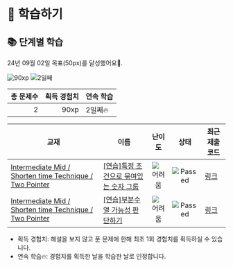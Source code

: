 # 📖 학습하기

## 📚 단계별 학습
24년 09월 02일 목표(50px)를 달성했어요🥳.

![90xp](https://img.shields.io/badge/EXP-90xp-%235cb85c.svg?for-the-badge)
![2일째](https://img.shields.io/badge/연속학습-2일째-%23E34F26.svg?for-the-badge)

|총 문제수|획득 경험치|연속 학습|
|---:|---:|---|
2|90xp|2일째🔥|

|교재|이름|난이도|상태|최근 제출 코드|
|---|---|:---:|:---:|---|
|[Intermediate Mid / Shorten time Technique / Two Pointer](https://www.codetree.ai/missions?missionId=8)|[[연습]특정 조건으로 묶여있는 숫자 그룹](https://www.codetree.ai/missions/8/problems/a-group-of-numbers-tied-to-specific-conditions)|![어려움][hard]|![Passed][passed]|[링크](https://github.com/YunYoungJin/codetree-TILs/blob/main/240902/%ED%8A%B9%EC%A0%95%20%EC%A1%B0%EA%B1%B4%EC%9C%BC%EB%A1%9C%20%EB%AC%B6%EC%97%AC%EC%9E%88%EB%8A%94%20%EC%88%AB%EC%9E%90%20%EA%B7%B8%EB%A3%B9/a-group-of-numbers-tied-to-specific-conditions.py)|
|[Intermediate Mid / Shorten time Technique / Two Pointer](https://www.codetree.ai/missions?missionId=8)|[[연습]부분수열 가능성 판단하기](https://www.codetree.ai/missions/8/problems/determine-possibility-of-subsequence)|![어려움][hard]|![Passed][passed]|[링크](https://github.com/YunYoungJin/codetree-TILs/blob/main/240902/%EB%B6%80%EB%B6%84%EC%88%98%EC%97%B4%20%EA%B0%80%EB%8A%A5%EC%84%B1%20%ED%8C%90%EB%8B%A8%ED%95%98%EA%B8%B0/determine-possibility-of-subsequence.py)|


* 획득 경험치: 해설을 보지 않고 푼 문제에 한해 최초 1회 경험치를 획득하실 수 있습니다.
* 연속 학습🔥: 경험치를 획득한 날을 학습한 날로 인정합니다.










[b5]: https://img.shields.io/badge/Bronze_5-%235D3E31.svg
[b4]: https://img.shields.io/badge/Bronze_4-%235D3E31.svg
[b3]: https://img.shields.io/badge/Bronze_3-%235D3E31.svg
[b2]: https://img.shields.io/badge/Bronze_2-%235D3E31.svg
[b1]: https://img.shields.io/badge/Bronze_1-%235D3E31.svg
[s5]: https://img.shields.io/badge/Silver_5-%23394960.svg
[s4]: https://img.shields.io/badge/Silver_4-%23394960.svg
[s3]: https://img.shields.io/badge/Silver_3-%23394960.svg
[s2]: https://img.shields.io/badge/Silver_2-%23394960.svg
[s1]: https://img.shields.io/badge/Silver_1-%23394960.svg
[g5]: https://img.shields.io/badge/Gold_5-%23FFC433.svg
[g4]: https://img.shields.io/badge/Gold_4-%23FFC433.svg
[g3]: https://img.shields.io/badge/Gold_3-%23FFC433.svg
[g2]: https://img.shields.io/badge/Gold_2-%23FFC433.svg
[g1]: https://img.shields.io/badge/Gold_1-%23FFC433.svg
[p5]: https://img.shields.io/badge/Platinum_5-%2376DDD8.svg
[p4]: https://img.shields.io/badge/Platinum_4-%2376DDD8.svg
[p3]: https://img.shields.io/badge/Platinum_3-%2376DDD8.svg
[p2]: https://img.shields.io/badge/Platinum_2-%2376DDD8.svg
[p1]: https://img.shields.io/badge/Platinum_1-%2376DDD8.svg
[passed]: https://img.shields.io/badge/Passed-%23009D27.svg
[failed]: https://img.shields.io/badge/Failed-%23D24D57.svg
[easy]: https://img.shields.io/badge/쉬움-%235cb85c.svg?for-the-badge
[medium]: https://img.shields.io/badge/보통-%23FFC433.svg?for-the-badge
[hard]: https://img.shields.io/badge/어려움-%23D24D57.svg?for-the-badge